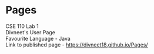 # Pages
CSE 110 Lab 1\
Divneet's User Page\
Favourite Language - Java\
Link to published page - https://divneet18.github.io/Pages/ 
